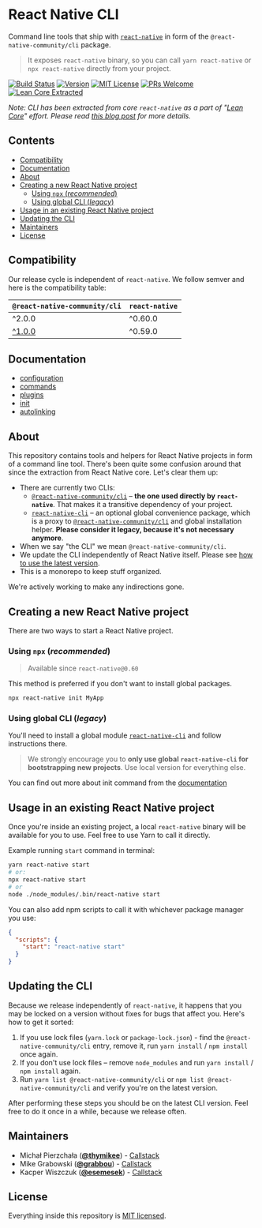 # React Native CLI

Command line tools that ship with [`react-native`](https://github.com/facebook/react-native) in form of the `@react-native-community/cli` package.

> It exposes `react-native` binary, so you can call `yarn react-native` or `npx react-native` directly from your project.

[![Build Status][build-badge]][build] [![Version][version-badge]][package] [![MIT License][license-badge]][license] [![PRs Welcome][prs-welcome-badge]][prs-welcome] [![Lean Core Extracted](https://img.shields.io/badge/Lean%20Core-Extracted-brightgreen.svg)](https://github.com/facebook/react-native/issues/23313)

_Note: CLI has been extracted from core `react-native` as a part of "[Lean Core](https://github.com/facebook/react-native/issues/23313)" effort. Please read [this blog post](https://blog.callstack.io/the-react-native-cli-has-a-new-home-79b63838f0e6) for more details._

## Contents

- [Compatibility](#compatibility)
- [Documentation](#documentation)
- [About](#about)
- [Creating a new React Native project](#creating-a-new-react-native-project)
  - [Using `npx` (_recommended_)](#using-npx-recommended)
  - [Using global CLI (_legacy_)](#using-global-cli-legacy)
- [Usage in an existing React Native project](#usage-in-an-existing-react-native-project)
- [Updating the CLI](#updating-the-cli)
- [Maintainers](#maintainers)
- [License](#license)

## Compatibility

Our release cycle is independent of `react-native`. We follow semver and here is the compatibility table:

| `@react-native-community/cli`                                    | `react-native` |
| ---------------------------------------------------------------- | -------------- |
| ^2.0.0                                                           | ^0.60.0        |
| [^1.0.0](https://github.com/react-native-community/cli/tree/1.x) | ^0.59.0        |

## Documentation

- [configuration](./docs/configuration.md)
- [commands](./docs/commands.md)
- [plugins](./docs/plugins.md)
- [init](./docs/init.md)
- [autolinking](./docs/autolinking.md)

## About

This repository contains tools and helpers for React Native projects in form of a command line tool. There's been quite some confusion around that since the extraction from React Native core. Let's clear them up:

- There are currently two CLIs:
  - [`@react-native-community/cli`](./packages/cli) – **the one used directly by `react-native`**. That makes it a transitive dependency of your project.
  - [`react-native-cli`](./packages/global-cli) – an optional global convenience package, which is a proxy to [`@react-native-community/cli`](./packages/cli) and global installation helper. **Please consider it legacy, because it's not necessary anymore**.
- When we say "the CLI" we mean `@react-native-community/cli`.
- We update the CLI independently of React Native itself. Please see [how to use the latest version](#updating-the-cli).
- This is a monorepo to keep stuff organized.

We're actively working to make any indirections gone.

## Creating a new React Native project

There are two ways to start a React Native project.

### Using `npx` (_recommended_)

> Available since `react-native@0.60`

This method is preferred if you don't want to install global packages.

```sh
npx react-native init MyApp
```

### Using global CLI (_legacy_)

You'll need to install a global module [`react-native-cli`](./packages/global-cli) and follow instructions there.

> We strongly encourage you to **only use global `react-native-cli` for bootstrapping new projects**. Use local version for everything else.

You can find out more about init command from the [documentation](./docs/init.md)

## Usage in an existing React Native project

Once you're inside an existing project, a local `react-native` binary will be available for you to use. Feel free to use Yarn to call it directly.

Example running `start` command in terminal:

```sh
yarn react-native start
# or:
npx react-native start
# or
node ./node_modules/.bin/react-native start
```

You can also add npm scripts to call it with whichever package manager you use:

```json
{
  "scripts": {
    "start": "react-native start"
  }
}
```

## Updating the CLI

Because we release independently of `react-native`, it happens that you may be locked on a version without fixes for bugs that affect you. Here's how to get it sorted:

1. If you use lock files (`yarn.lock` or `package-lock.json`) - find the `@react-native-community/cli` entry, remove it, run `yarn install` / `npm install` once again.
2. If you don't use lock files – remove `node_modules` and run `yarn install` / `npm install` again.
3. Run `yarn list @react-native-community/cli` or `npm list @react-native-community/cli` and verify you're on the latest version.

After performing these steps you should be on the latest CLI version. Feel free to do it once in a while, because we release often.

## Maintainers

- Michał Pierzchała ([**@thymikee**](https://github.com/thymikee)) - [Callstack](https://callstack.com)
- Mike Grabowski ([**@grabbou**](https://github.com/grabbou)) - [Callstack](https://callstack.com)
- Kacper Wiszczuk ([**@esemesek**](https://github.com/esemesek)) - [Callstack](https://callstack.com)

## License

Everything inside this repository is [MIT licensed](./LICENSE).

<!-- badges -->

[build-badge]: https://img.shields.io/circleci/project/github/react-native-community/cli/master.svg?style=flat-square
[build]: https://circleci.com/gh/react-native-community/cli/tree/master
[version-badge]: https://img.shields.io/npm/v/@react-native-community/cli.svg?style=flat-square
[package]: https://www.npmjs.com/package/@react-native-community/cli
[license-badge]: https://img.shields.io/npm/l/@react-native-community/cli.svg?style=flat-square
[license]: https://opensource.org/licenses/MIT
[prs-welcome-badge]: https://img.shields.io/badge/PRs-welcome-brightgreen.svg?style=flat-square
[prs-welcome]: http://makeapullrequest.com
